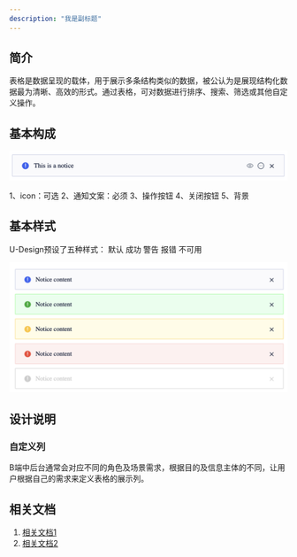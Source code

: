 ```yaml
---
description: "我是副标题"
---
```

<!--副标题具体写法见源代码模式-->

## 简介

表格是数据呈现的载体，用于展示多条结构类似的数据，被公认为是展现结构化数据最为清晰、高效的形式。通过表格，可对数据进行排序、搜索、筛选或其他自定义操作。



## 基本构成
![1](../../../images/notice/1.png)

1、icon：可选
2、通知文案：必须
3、操作按钮
4、关闭按钮
5、背景





## 基本样式

U-Design预设了五种样式：
默认
成功
警告
报错
不可用

![1](../../../images/notice/2.png)



## 设计说明


### 自定义列

B端中后台通常会对应不同的角色及场景需求，根据目的及信息主体的不同，让用户根据自己的需求来定义表格的展示列。







## 相关文档

1. [相关文档1](https://www.ucloud.cn)
2. [相关文档2](https://www.ucloud.cn)
